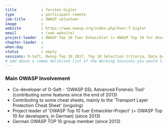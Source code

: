 ```yaml
---
title           : Torsten Gigler
type            : participant-remote
job-title       : OWASP volunteer
image           :
website         : https://www.owasp.org/index.php/User:T.Gigler
email           : (see website)
project-leader  : OWASP Top 10 fuer Entwickler (= OWASP Top 10 for developers, in German)
chapter-leader  :
when-day        :
status          : empty
sessions: O-Saft, Owasp Top 10 2017, Top 10 Selection Criteria, Data behind Owasp Top 10 2017, A10 - Underprotected APIs, A7 - Insufficient Attack Protection, What Should be Added to the Top 10, Implications of Owasp Top 10 2017, Sign Ceremony for Owasp Top 10 2017
# add above a comma delimited list of the Working Sessions you would like to attend (use the session's title)
---
```


### Main OWASP Involvement

* Co-developer of O-Saft - 'OWASP SSL Advanced Forensic Tool' (contributing some features since the end of 2013)
* Contributing to some cheat sheets, mainly to the 'Transport Layer Protection Cheat Sheet' (ongoing)
* Project leader of 'OWASP Top 10 fuer Entwickler-Project' (= OWASP Top 10 for developers, in German) (since 2013)
* German OWASP TOP 10 group member (since 2013)
